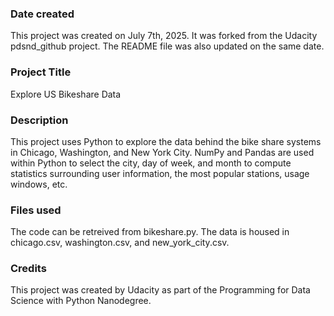 ### Date created
This project was created on July 7th, 2025. It was forked from the Udacity pdsnd_github project. The README file was also updated on the same date.

### Project Title
Explore US Bikeshare Data

### Description
This project uses Python to explore the data behind the bike share systems in Chicago, Washington, and New York City. NumPy and Pandas are used within Python to select the city, day of week, and month to compute statistics surrounding user information, the most popular stations, usage windows, etc. 

### Files used
The code can be retreived from bikeshare.py. The data is housed in chicago.csv, washington.csv, and new_york_city.csv.

### Credits
This project was created by Udacity as part of the Programming for Data Science with Python Nanodegree.


